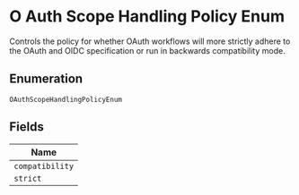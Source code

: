 
# O Auth Scope Handling Policy Enum

Controls the policy for whether OAuth workflows will more strictly adhere to the OAuth and OIDC specification  or run in backwards compatibility mode.

## Enumeration

`OAuthScopeHandlingPolicyEnum`

## Fields

| Name |
|  --- |
| `compatibility` |
| `strict` |

